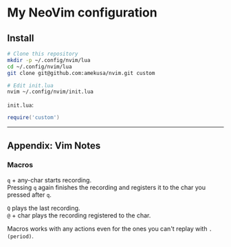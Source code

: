 # My NeoVim configuration

## Install
```sh
# Clone this repository
mkdir -p ~/.config/nvim/lua
cd ~/.config/nvim/lua
git clone git@github.com:amekusa/nvim.git custom

# Edit init.lua
nvim ~/.config/nvim/init.lua
```

`init.lua`:
```lua
require('custom')
```

----

## Appendix: Vim Notes

### Macros
`q` + any-char starts recording.  
Pressing `q` again finishes the recording and registers it to the char you pressed after `q`.

`Q` plays the last recording.  
`@` + char plays the recording registered to the char.

Macros works with any actions even for the ones you can't replay with `. (period)`.


